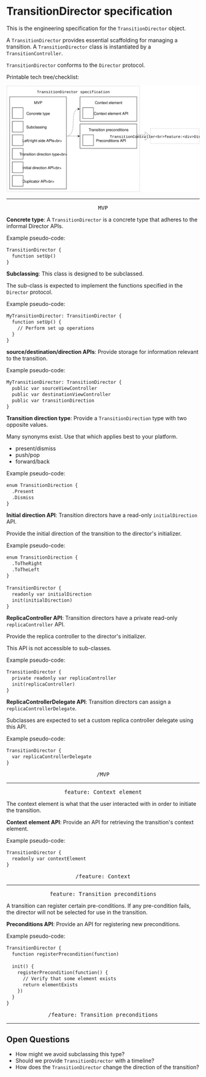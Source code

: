 # TransitionDirector specification

This is the engineering specification for the `TransitionDirector` object.

A `TransitionDirector` provides essential scaffolding for managing a transition. A `TransitionDirector` class is instantiated by a `TransitionController`.

`TransitionDirector` conforms to the `Director` protocol.

Printable tech tree/checklist:

![](../_assets/TransitionDirectorTechTree.svg)

---

<p style="text-align:center"><tt>MVP</tt></p>

**Concrete type**: A `TransitionDirector` is a concrete type that adheres to the informal Director APIs.

Example pseudo-code:

    TransitionDirector {
      function setUp()
    }

**Subclassing**: This class is designed to be subclassed.

The sub-class is expected to implement the functions specified in the `Director` protocol.

Example pseudo-code:

    MyTransitionDirector: TransitionDirector {
      function setUp() {
        // Perform set up operations
      }
    }

**source/destination/direction APIs**: Provide storage for information relevant to the transition.

Example pseudo-code:

    MyTransitionDirector: TransitionDirector {
      public var sourceViewController
      public var destinationViewController
      public var transitionDirection
    }

**Transition direction type**: Provide a `TransitionDirection` type with two opposite values.

Many synonyms exist. Use that which applies best to your platform.

- present/dismiss
- push/pop
- forward/back

Example pseudo-code:

    enum TransitionDirection {
      .Present
      .Dismiss
    }

**Initial direction API**: Transition directors have a read-only `initialDirection` API.

Provide the initial direction of the transition to the director's initializer.

Example pseudo-code:

    enum TransitionDirection {
      .ToTheRight
      .ToTheLeft
    }
    
    TransitionDirector {
      readonly var initialDirection
      init(initialDirection)
    }

**ReplicaController API**: Transition directors have a private read-only `replicaController` API.

Provide the replica controller to the director's initializer.

This API is not accessible to sub-classes.

Example pseudo-code:

    TransitionDirector {
      private readonly var replicaController
      init(replicaController)
    }

**ReplicaControllerDelegate API**: Transition directors can assign a `replicaControllerDelegate`.

Subclasses are expected to set a custom replica controller delegate using this API.

Example pseudo-code:

    TransitionDirector {
      var replicaControllerDelegate
    }

<p style="text-align:center"><tt>/MVP</tt></p>

---

<p style="text-align:center"><tt>feature: Context element</tt></p>

The context element is what that the user interacted with in order to initiate the transition.

**Context element API**: Provide an API for retrieving the transition's context element.

Example pseudo-code:

    TransitionDirector {
      readonly var contextElement
    }

<p style="text-align:center"><tt>/feature: Context</tt></p>

---

<p style="text-align:center"><tt>feature: Transition preconditions</tt></p>

A transition can register certain pre-conditions. If any pre-condition fails, the director will not be selected for use in the transition.

**Preconditions API**: Provide an API for registering new preconditions.

Example pseudo-code:

    TransitionDirector {
      function registerPrecondition(function)
      
      init() {
        registerPrecondition(function() {
          // Verify that some element exists
          return elementExists
        })
      }
    }

<p style="text-align:center"><tt>/feature: Transition preconditions</tt></p>

---

## Open Questions ##

- How might we avoid subclassing this type?
- Should we provide `TransitionDirector` with a timeline?
- How does the `TransitionDirector` change the direction of the transition?
